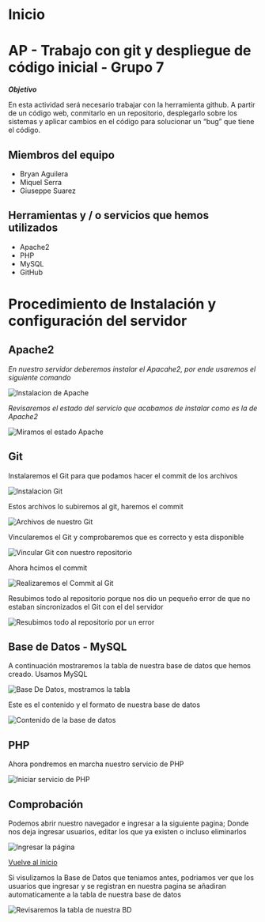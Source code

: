 
# Inicio
# **AP - Trabajo con git y despliegue de código inicial - Grupo 7** 

***Objetivo***

En esta actividad será necesario trabajar con la herramienta github. A partir de un código web, conmitarlo en un repositorio, desplegarlo sobre los sistemas y aplicar cambios en el código para solucionar un “bug” que tiene el código.

## Miembros del equipo 

- Bryan Aguilera
- Miquel Serra
- Giuseppe Suarez

## Herramientas y / o servicios que hemos utilizados

- Apache2
- PHP
- MySQL
- GitHub

# Procedimiento de Instalación y configuración del servidor

## Apache2

*En nuestro servidor deberemos instalar el Apacahe2, por ende usaremos el siguiente comando*

![Instalacion de Apache](Imagenes/Instalacion-Apache.png "Imagen de la instalación del Apache2")

*Revisaremos el estado del servicio que acabamos de instalar como es la de Apache2*

![Miramos el estado Apache](Imagenes/Status-apache.png "Imagen del estado del servicio del Apache2")

## Git

Instalaremos el Git para que podamos hacer el commit de los archivos

![Instalacion Git](Imagenes/Instalacion-git.png "Instalamos el Git y podemos hacer el commit de los archivos")

Estos archivos lo subiremos al git, haremos el commit

![Archivos de nuestro Git](Imagenes/Archivos.png "Archivos con el cual haremos el commit")

Vincularemos el Git y comprobaremos que es correcto y esta disponible

![Vincular Git con nuestro repositorio](Imagenes/Vincular.png "Vinculamos el Git y hacemos comprobación")

Ahora hcimos el commit

![Realizaremos el Commit al Git](Imagenes/Commit.png "Hacemos el commit")

Resubimos todo al repositorio porque nos dio un pequeño error de que no estaban sincronizados el Git con el del servidor

![Resubimos todo al repositorio por un error](Imagenes/Force.png "Resubiremos todo por un pequeño error de sincronizacion")

## Base de Datos - MySQL

A continuación mostraremos la tabla de nuestra base de datos que hemos creado. Usamos MySQL

![Base De Datos, mostramos la tabla](Imagenes/BD.png "Usaremos la base de datos de MySQL")

Este es el contenido y el formato de nuestra base de datos

![Contenido de la base de datos](Imagenes/Contenido.png "Mostramos la base de datos")

## PHP 

Ahora pondremos en marcha nuestro servicio de PHP

![Iniciar servicio de PHP](Imagenes/php.png "Iniciamos nuestro servicio de PHP")

## Comprobación

Podemos abrir nuestro navegador e ingresar a la siguiente pagina; 
Donde nos deja ingresar usuarios, editar los que ya existen o incluso eliminarlos 

![Ingresar la página](Imagenes/Pagina.png "Ingresamos a la pagina web")

[Vuelve al inicio](#inicio)

Si visulizamos la Base de Datos que teniamos antes, podriamos ver que los usuarios que ingresar y se registran en nuestra pagina se añadiran automaticamente a la tabla de nuestra base de datos

![Revisaremos la tabla de nuestra BD](Imagenes/usuarios.png "Usuarios en nuestra basde de datos")
